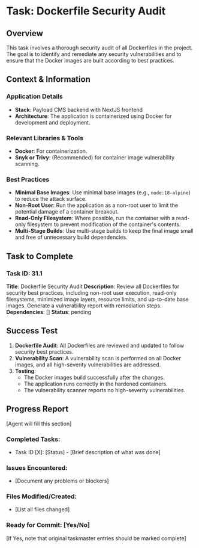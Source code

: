 # Task: Dockerfile Security Audit

## Overview
This task involves a thorough security audit of all Dockerfiles in the project. The goal is to identify and remediate any security vulnerabilities and to ensure that the Docker images are built according to best practices.

## Context & Information
### Application Details
- **Stack**: Payload CMS backend with NextJS frontend
- **Architecture**: The application is containerized using Docker for development and deployment.

### Relevant Libraries & Tools
- **Docker**: For containerization.
- **Snyk or Trivy**: (Recommended) for container image vulnerability scanning.

### Best Practices
- **Minimal Base Images**: Use minimal base images (e.g., `node:18-alpine`) to reduce the attack surface.
- **Non-Root User**: Run the application as a non-root user to limit the potential damage of a container breakout.
- **Read-Only Filesystem**: Where possible, run the container with a read-only filesystem to prevent modification of the container's contents.
- **Multi-Stage Builds**: Use multi-stage builds to keep the final image small and free of unnecessary build dependencies.

## Task to Complete

### Task ID: 31.1
**Title**: Dockerfile Security Audit
**Description**: Review all Dockerfiles for security best practices, including non-root user execution, read-only filesystems, minimized image layers, resource limits, and up-to-date base images. Generate a vulnerability report with remediation steps.
**Dependencies**: []
**Status**: pending

## Success Test
1.  **Dockerfile Audit**: All Dockerfiles are reviewed and updated to follow security best practices.
2.  **Vulnerability Scan**: A vulnerability scan is performed on all Docker images, and all high-severity vulnerabilities are addressed.
3.  **Testing**:
    - The Docker images build successfully after the changes.
    - The application runs correctly in the hardened containers.
    - The vulnerability scanner reports no high-severity vulnerabilities.

## Progress Report
[Agent will fill this section]

### Completed Tasks:
- Task ID [X]: [Status] - [Brief description of what was done]

### Issues Encountered:
- [Document any problems or blockers]

### Files Modified/Created:
- [List all files changed]

### Ready for Commit: [Yes/No]
[If Yes, note that original taskmaster entries should be marked complete]
